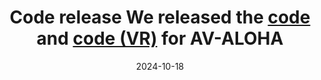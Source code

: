 ---
title: >-
    <span class="badge badge-pill badge-code">Code release</span> We released the <a target='_blank' href='https://github.com/soltanilara/av-aloha'>code</a> and <a target='_blank' href='https://github.com/soltanilara/av-aloha-unity'>code (VR)</a> for AV-ALOHA
date: 2024-10-18
---
